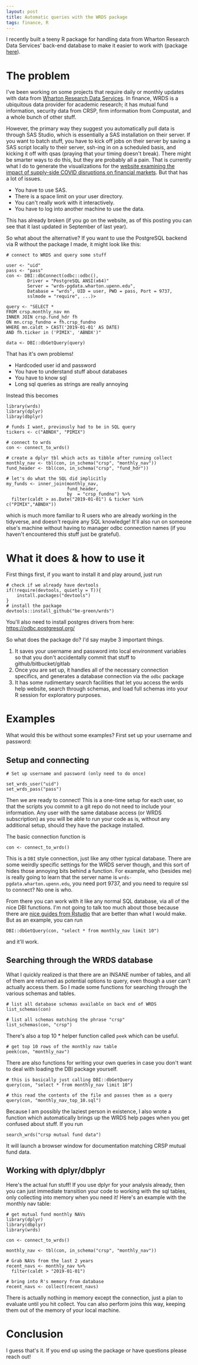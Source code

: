 ```yaml
---
layout: post
title: Automatic queries with the WRDS package
tags: finance, R
---
```


I recently built a teeny R package for handling data from Wharton Research Data Services' back-end database to make it easier to work with (package [here](https://github.com/be-green/wrds)).

# The problem

I've been working on some projects that require daily or monthly updates with data from [Wharton Research Data Services](https://wrds-www.wharton.upenn.edu/). In finance, WRDS is a ubiquitous data provider for academic research; it has mutual fund information, security data from CRSP, firm information from Compustat, and a whole bunch of other stuff.

However, the primary way they suggest you automatically pull data is through SAS Studio, which is essentially a SAS installation on their server. If you want to batch stuff, you have to kick off jobs on their server by saving a SAS script locally to their server, ssh-ing in on a scheduled basis, and kicking it off with qsas (praying that your timing doesn't break). There might be smarter ways to do this, but they are probably all a pain. That is currently what I do to generate the visualizations for the [website examining the impact of supply-side COVID disruptions on financial markets](https://www.thecovidfactor.org/). But that has a lot of issues.

- You have to use SAS. 
- There is a space limit on your user directory.
- You can't really work with it interactively.
- You have to log into another machine to use the data.

This has already broken (if you go on the website, as of this posting you can see that it last updated in September of last year). 

So what about the alternative? If you want to use the PostgreSQL backend via R without the package I made, it might look like this:

```
# connect to WRDS and query some stuff

user <- "uid"
pass <- "pass"
con <- DBI::dbConnect(odbc::odbc(), 
        Driver = "PostgreSQL ANSI(x64)"
        Server = "wrds-pgdata.wharton.upenn.edu", 
        Database = "wrds", UID = user, PWD = pass, Port = 9737, 
        sslmode = "require", ...)>

query <- "SELECT *
FROM crsp.monthly_nav mn
INNER JOIN crsp.fund_hdr fh
ON mn.crsp_fundno = fh.crsp_fundno
WHERE mn.caldt > CAST('2019-01-01' AS DATE) 
AND fh.ticker in ('PIMIX', 'ABNDX')"

data <- DBI::dbGetQuery(query)
```

That has it's own problems! 

- Hardcoded user id and password
- You have to understand stuff about databases
- You have to know sql
- Long sql queries as strings are really annoying

Instead this becomes

```
library(wrds)
library(dplyr)
libray(dbplyr)

# funds I want, previously had to be in SQL query
tickers <- c("ABNDX", "PIMIX")

# connect to wrds
con <- connect_to_wrds()

# create a dplyr tbl which acts as tibble after running collect
monthly_nav <- tbl(con, in_schema("crsp", "monthly_nav"))
fund_header <- tbl(con, in_schema("crsp", "fund_hdr"))

# let's do what the SQL did implicitly
my_funds <- inner_join(monthly_nav, 
                       fund_header, 
                       by  = "crsp_fundno") %>%
  filter(caldt > as.Date("2019-01-01") & ticker %in% c("PIMIX","ABNDX"))
```

which is much more familiar to R users who are already working in the tidyverse, and doesn't require any SQL knowledge! It'll also run on someone else's machine without having to manager odbc connection names (if you haven't encountered this stuff just be grateful).

# What it does & how to use it

First things first, if you want to install it and play around, just run 

```
# check if we already have devtools
if(!require(devtools, quietly = T)){
    install.packages("devtools")
}
# install the package
devtools::install_github("be-green/wrds")
```

You'll also need to install postgres drivers from here: https://odbc.postgresql.org/

So what does the package do? I'd say maybe 3 important things.

1. It saves your username and password into local environment variables so that you don't accidentally commit that stuff to github/bitbucket/gitlab
1. Once you are set up, it handles all of the necessary connection specifics, and generates a database connection via the `odbc` package
1. It has some rudimentary search facilities that let you access the wrds help website, search through schemas, and load full schemas into your R session for exploratory purposes.

# Examples

What would this be without some examples? First set up your username and password:

## Setup and connecting
```
# Set up username and password (only need to do once)

set_wrds_user("uid")
set_wrds_pass("pass")
```

Then we are ready to connect! This is a one-time setup for each user, so that the scripts you commit to a git repo do not need to include your information. Any user with the same database access (or WRDS subscription) as you will be able to run your code as is, without any additional setup, should they have the package installed.

The basic connection function is 

```
con <- connect_to_wrds()
```

This is a `DBI` style connection, just like any other typical database. There are some weirdly specific settings for the WRDS server though, and this sort of hides those annoying bits behind a function. For example, who (besides me) is really going to learn that the server name is `wrds-pgdata.wharton.upenn.edu`, you need port 9737, and you need to require ssl to connect? No one is who.

From there you can work with it like any normal SQL database, via all of the nice DBI functions. I'm not going to talk too much about those because there are [nice guides from Rstudio](https://db.rstudio.com/dbi/) that are better than what I would make. But as an example, you can run

```
DBI::dbGetQuery(con, "select * from monthly_nav limit 10")
```

and it'll work.

## Searching through the WRDS database

What I quickly realized is that there are an INSANE number of tables, and all of them are returned as potential options to query, even though a user can't actually access them. So I made some functions for searching through the various schemas and tables.

```
# list all database schemas available on back end of WRDS
list_schemas(con)

# list all schemas matching the phrase "crsp"
list_schemas(con, "crsp")
```

There's also a top 10 * helper function called `peek` which can be useful. 

```
# get top 10 rows of the monthly nav table
peek(con, "monthly_nav")
```

There are also functions for writing your own queries in case you don't want to deal with loading the DBI package yourself. 

```
# this is basically just calling DBI::dbGetQuery
query(con, "select * from monthly_nav limit 10")

# this read the contents of the file and passes them as a query
query(con, "monthly_nav_top_10.sql")
```

Because I am possibly the laziest person in existence, I also wrote a function which automatically brings up the WRDS help pages when you get confused about stuff. If you run

```
search_wrds("crsp mutual fund data")
```

It will launch a browser window for documentation matching CRSP mutual fund data.

## Working with dplyr/dbplyr

Here's the actual fun stuff! If you use dplyr for your analysis already, then you can just immediate transition your code to working with the sql tables, only collecting into memory when you need it! Here's an example with the monthly nav table:

```
# get mutual fund monthly NAVs
library(dplyr)
library(dbplyr)
library(wrds)

con <- connect_to_wrds()

monthly_nav <- tbl(con, in_schema("crsp", "monthly_nav"))

# Grab NAVs from the last 2 years
recent_navs <- monthly_nav %>% 
  filter(caldt > "2019-01-01")
  
# bring into R's memory from database
recent_navs <- collect(recent_navs)
```

There is actually nothing in memory except the connection, just a plan to evaluate until you hit collect. You can also perform joins this way, keeping them out of the memory of your local machine.

# Conclusion

I guess that's it. If you end up using the package or have questions please reach out!